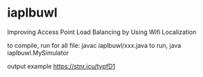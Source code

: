 # iaplbuwl
Improving Access Point Load Balancing by Using Wifi Localization

to compile, run for all file: javac iaplbuwl/xxx.java
to run, java iaplbuwl.MySimulator

output example https://stnr.icu/typfD1
